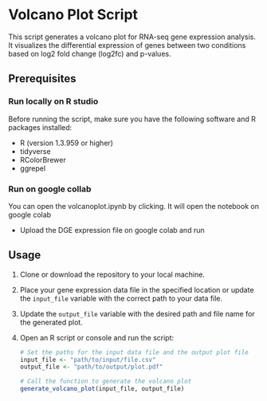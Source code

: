 # Volcano Plot Script

This script generates a volcano plot for RNA-seq gene expression analysis. It visualizes the differential expression of genes between two conditions based on log2 fold change (log2fc) and p-values.

## Prerequisites

### Run locally on R studio
Before running the script, make sure you have the following software and R packages installed:

- R (version 1.3.959 or higher)
- tidyverse
- RColorBrewer
- ggrepel

### Run on google collab
You can open the volcanoplot.ipynb by clicking. It will open the notebook on google colab

- Upload the DGE expression file on google colab and run 

## Usage

1. Clone or download the repository to your local machine.

2. Place your gene expression data file in the specified location or update the `input_file` variable with the correct path to your data file.

3. Update the `output_file` variable with the desired path and file name for the generated plot.

4. Open an R script or console and run the script:

   ```R
   # Set the paths for the input data file and the output plot file
   input_file <- "path/to/input/file.csv"
   output_file <- "path/to/output/plot.pdf"

   # Call the function to generate the volcano plot
   generate_volcano_plot(input_file, output_file)
